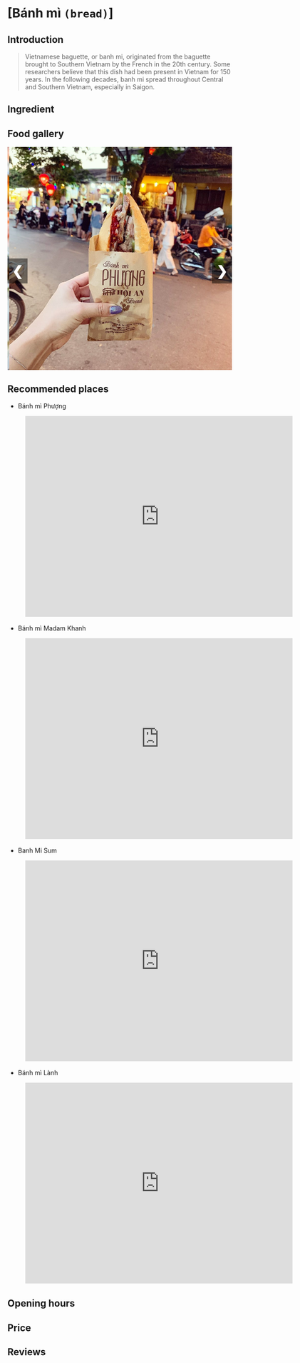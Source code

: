 <style>
  .carousel-container {
    position: relative;
    width: 100%;
    height: 500px;
    display: flex;
    justify-content: center;
    align-items: center;
    overflow: hidden;
  }
  .carousel {
    display: flex;
    justify-content: flex-end;
    max-width: 600px;
    height: 100%;
    margin: 0 auto;
    position: relative;
    white-space: nowrap;
  }
  img {
    display: inline-block;
    max-width: 100%;
    height: auto;
    vertical-align: middle;
  }
  .prev, .next {
    position: absolute;
    top: 50%;
    font-size: 30px;
    font-weight: bold;
    padding: 10px;
    color: white;
    background-color: rgba(0, 0, 0, 0.5);
    cursor: pointer;
    z-index: 1;
  }
  .prev {
    left: 0;
  }
  .next {
    right: 0;
  }
</style>

<script>
  var slideIndex = 1;
  showSlides(slideIndex);

  function plusSlides(n) {
    showSlides(slideIndex += n);
  }

  function showSlides(n) {
    var i;
    var slides = document.querySelectorAll(".carousel img");
    var dots = document.querySelectorAll(".dot");
    if (n > slides.length) { slideIndex = 1 }
    if (n < 1) { slideIndex = slides.length }
    for (i = 0; i < slides.length; i++) {
      slides[i].style.display = "none";
    }
    for (i = 0; i < dots.length; i++) {
      dots[i].className = dots[i].className.replace(" active", "");
    }
    slides[slideIndex - 1].style.display = "block";
    dots[slideIndex - 1].className += " active";
  }
</script>
# [Bánh mì `(bread)`]

## Introduction
> Vietnamese baguette, or banh mi, originated from the baguette brought to Southern Vietnam by the French in the 20th century. Some researchers believe that this dish had been present in Vietnam for 150 years. In the following decades, banh mi spread throughout Central and Southern Vietnam, especially in Saigon.

## Ingredient

## Food gallery
<div class="carousel-container">
  <div class="carousel">
    <img src="./assets/banhmi_gallery/banhmi_thitnuong.png">
    <img src="./assets/banhmi_gallery/banhmi_chalua.jpeg">
    <img src="./assets/banhmi_gallery/banhmi_bi.jpeg">
    <img src="./assets/banhmi_gallery/banhmi_dacbiet.jpeg">
    <img src="./assets/banhmi_gallery/banhmi_xiumai.jpeg">
    <img src="./assets/banhmi_gallery/banhmi_cay.jpeg">
    <img src="./assets/banhmi_gallery/banhmi_botloc.jpeg">
    <img src="./assets/banhmi_gallery/banhmi_phuong.jpeg">
  </div>
  <a class="prev" onclick="plusSlides(-1)">&#10094;</a>
  <a class="next" onclick="plusSlides(1)">&#10095;</a>
</div>

## Recommended places

 - Bánh mì Phượng
<figure class="map-container">
  <iframe src="https://www.google.com/maps/embed?pb=!1m18!1m12!1m3!1d3837.5827733488!2d108.3293479752058!3d15.878511244515282!2m3!1f0!2f0!3f0!3m2!1i1024!2i768!4f13.1!3m3!1m2!1s0x31420dd587dbb975%3A0xd214dd792e0869d7!2zQsOhbmggTWnMgCBQaMaw4bujbmc!5e0!3m2!1sen!2s!4v1687627500300!5m2!1sen!2s" width="600" height="450" style="border:0;" allowfullscreen="" loading="lazy" referrerpolicy="no-referrer-when-downgrade"></iframe>
</figure>

 - Bánh mì Madam Khanh
<figure class="map-container">
	<iframe src="https://www.google.com/maps/embed?pb=!1m18!1m12!1m3!1d3837.5424754189453!2d108.3253605752057!3d15.880626244459174!2m3!1f0!2f0!3f0!3m2!1i1024!2i768!4f13.1!3m3!1m2!1s0x31420e7943de2173%3A0x4296bf40af5321a7!2sMadam%20Khanh%20-%20The%20Banh%20Mi%20Queen!5e0!3m2!1sen!2s!4v1687628033953!5m2!1sen!2s" width="600" height="450" style="border:0;" allowfullscreen="" loading="lazy" referrerpolicy="no-referrer-when-downgrade"></iframe>
</figure>

 - Banh Mi Sum
<figure class="map-container">
  <iframe src="https://www.google.com/maps/embed?pb=!1m18!1m12!1m3!1d3837.5594735900363!2d108.32162247518406!3d15.879734144482901!2m3!1f0!2f0!3f0!3m2!1i1024!2i768!4f13.1!3m3!1m2!1s0x31420e7c79a839e5%3A0x246d3ac41dde4a56!2sBanh%20Mi%20Sum!5e0!3m2!1sen!2s!4v1688192467323!5m2!1sen!2s" width="600" height="450" style="border:0;" allowfullscreen="" loading="lazy" referrerpolicy="no-referrer-when-downgrade"></iframe>
</figure>

- Bánh mì Lành
<figure class="map-container">
  <iframe src="https://www.google.com/maps/embed?pb=!1m18!1m12!1m3!1d3837.5810129243623!2d108.329157975184!3d15.878603644512818!2m3!1f0!2f0!3f0!3m2!1i1024!2i768!4f13.1!3m3!1m2!1s0x31420fabb76c5089%3A0x5cb44d5942440637!2zQsOhbmggbcOsIEzDoG5o!5e0!3m2!1sen!2s!4v1688192502295!5m2!1sen!2s" width="600" height="450" style="border:0;" allowfullscreen="" loading="lazy" referrerpolicy="no-referrer-when-downgrade"></iframe>
</figure>

## Opening hours

## Price

## Reviews
